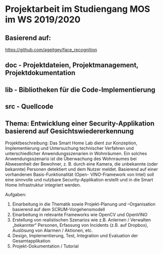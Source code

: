 # Projektarbeit im Studiengang MOS im WS 2019/2020
## Basierend auf:
https://github.com/ageitgey/face_recognition

## doc - Projektdateien, Projektmanagement, Projektdokumentation

## lib - Bibliotheken für die Code-Implementierung

## src - Quellcode

## Thema: Entwicklung einer Security-Applikation basierend auf Gesichtswiedererkennung

Projektbeschreibung:
Das Smart Home Lab dient zur
Konzeption, Implementierung und
Untersuchung technischer Verfahren und
unterschiedlicher Anwendungsszenarien
in Wohnräumen. Ein solches
Anwendungsszenario ist die
Überwachung des Wohnraumes bei
Abwesenheit der Bewohner, z. B. durch
eine Kamera, die unbekannte (oder
bekannte) Personen detektiert und dem
Nutzer meldet. Basierend auf einer
vorhandenen Basis-Funktionalität (Open-
VINO-Framework von Intel) soll eine sinnvolle und nutzbare Security-Applikation erstellt
und in die Smart Home Infrastruktur integriert werden.

Aufgaben:

1. Einarbeitung in die Thematik sowie Projekt-Planung und –Organisation basierend
    auf dem SCRUM-Vorgehensmodell
2. Einarbeitung in relevante Frameworks wie OpenCV und OpenVINO
3. Erstellung von realistischen Szenarios wie z.B. Anlernen / Verwalten „bekannter“
    Personen, Erfassung von Incidents (z.B. auf Dropbox), Auslösung von Alarmen /
    Aktionen, etc.
4. Design, Implementierung, Test, Integration und Evaluation der Gesamtapplikation
5. Projekt-Dokumentation / Tutorial




